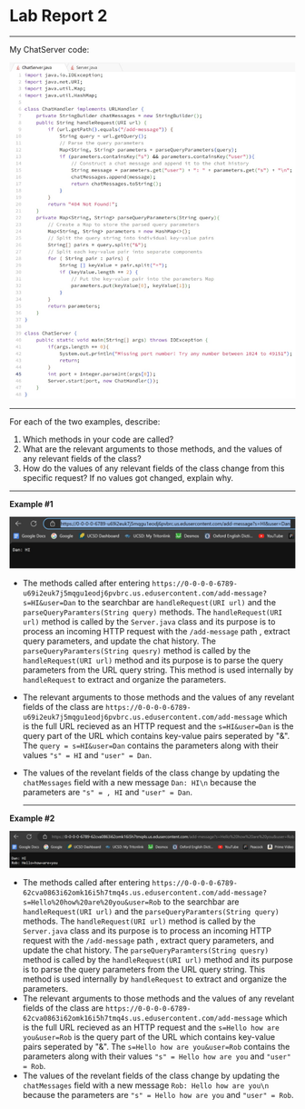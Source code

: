 # Lab Report 2

---
My ChatServer code:

![Image](https://github.com/dacamp20/cse15l-lab-reports/blob/main/Screenshot%202024-01-28%20004714.jpg?raw=true)

---

For each of the two examples, describe:

1. Which methods in your code are called?
2. What are the relevant arguments to those methods, and the values of any relevant fields of the class?
3. How do the values of any relevant fields of the class change from this specific request? If no values got changed, explain why.

---

**Example #1**

![Image](https://github.com/dacamp20/cse15l-lab-reports/blob/main/Screenshot%202024-01-27%20232209.jpg?raw=true)

- The methods called after entering `https://0-0-0-0-6789-u69i2euk7j5mqgu1eodj6pvbrc.us.edusercontent.com/add-message?s=HI&user=Dan` to the searchbar are `handleRequest(URI url)` and the `parseQueryParamters(String query)` methods. The `handleRequest(URI url)` method is called by the `Server.java` class and its purpose is to process an incoming HTTP request with the `/add-message` path , extract query parameters, and update the chat history. The `parseQueryParamters(String quesry)` method is called by the `handleRequest(URI url)` method and its purpose is to parse the query parameters from the URL query string. This method is used internally by `handleRequest` to extract and organize the parameters.
- The relevant arguments to those methods and the values of any revelant fields of the class are `https://0-0-0-0-6789-u69i2euk7j5mqgu1eodj6pvbrc.us.edusercontent.com/add-message` which is the full URL recieved as an HTTP request and the `s=HI&user=Dan` is the query part of the URL which contains key-value pairs seperated by "&". The `query = s=HI&user=Dan` contains the parameters along with their values `"s" = HI` and `"user" = Dan`.
- The values of the revelant fields of the class change by updating the `chatMessages` field with a new message `Dan: HI\n` because the parameters are `"s" = , HI` and `"user" = Dan`.

  ---

**Example #2**

![Image](https://github.com/dacamp20/cse15l-lab-reports/blob/main/Screenshot%202024-01-28%20003600.jpg?raw=true)

- The methods called after entering `https://0-0-0-0-6789-62cva0863i62omk16i5h7tmq4s.us.edusercontent.com/add-message?s=Hello%20how%20are%20you&user=Rob` to the searchbar are `handleRequest(URI url)` and the `parseQueryParamters(String query)` methods. The `handleRequest(URI url)` method is called by the `Server.java` class and its purpose is to process an incoming HTTP request with the `/add-message` path , extract query parameters, and update the chat history. The `parseQueryParamters(String quesry)` method is called by the `handleRequest(URI url)` method and its purpose is to parse the query parameters from the URL query string. This method is used internally by `handleRequest` to extract and organize the parameters.
- The relevant arguments to those methods and the values of any revelant fields of the class are `https://0-0-0-0-6789-62cva0863i62omk16i5h7tmq4s.us.edusercontent.com/add-message` which is the full URL recieved as an HTTP request and the `s=Hello how are you&user=Rob` is the query part of the URL which contains key-value pairs seperated by "&". The `s=Hello how are you&user=Rob` contains the parameters along with their values `"s" = Hello how are you` and `"user" = Rob`.
- The values of the revelant fields of the class change by updating the `chatMessages` field with a new message `Rob: Hello how are you\n` because the parameters are `"s" = Hello how are you` and `"user" = Rob`.


